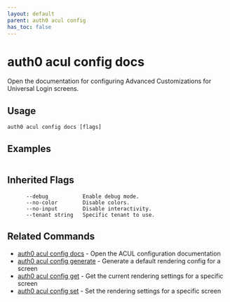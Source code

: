 ```yaml
---
layout: default
parent: auth0 acul config
has_toc: false
---
```

# auth0 acul config docs

Open the documentation for configuring Advanced Customizations for Universal Login screens.

## Usage
```
auth0 acul config docs [flags]
```

## Examples

```

```




## Inherited Flags

```
      --debug           Enable debug mode.
      --no-color        Disable colors.
      --no-input        Disable interactivity.
      --tenant string   Specific tenant to use.
```


## Related Commands

- [auth0 acul config docs](auth0_acul_config_docs.md) - Open the ACUL configuration documentation
- [auth0 acul config generate](auth0_acul_config_generate.md) - Generate a default rendering config for a screen
- [auth0 acul config get](auth0_acul_config_get.md) - Get the current rendering settings for a specific screen
- [auth0 acul config set](auth0_acul_config_set.md) - Set the rendering settings for a specific screen


